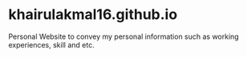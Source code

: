 # khairulakmal16.github.io
Personal Website to convey my personal information such as working experiences, skill and etc.
